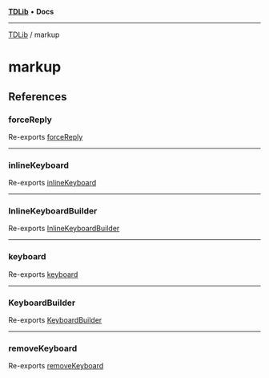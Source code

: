 [**TDLib**](../README.md) • **Docs**

***

[TDLib](../modules.md) / markup

# markup

## References

### forceReply

Re-exports [forceReply](../index/namespaces/markup/functions/forceReply.md)

***

### inlineKeyboard

Re-exports [inlineKeyboard](../index/namespaces/markup/functions/inlineKeyboard.md)

***

### InlineKeyboardBuilder

Re-exports [InlineKeyboardBuilder](../index/namespaces/markup/classes/InlineKeyboardBuilder.md)

***

### keyboard

Re-exports [keyboard](../index/namespaces/markup/functions/keyboard.md)

***

### KeyboardBuilder

Re-exports [KeyboardBuilder](../index/namespaces/markup/classes/KeyboardBuilder.md)

***

### removeKeyboard

Re-exports [removeKeyboard](../index/namespaces/markup/functions/removeKeyboard.md)
